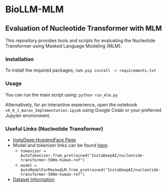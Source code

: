 # BioLLM-MLM

## Evaluation of Nucleotide Transformer with MLM

This repository provides tools and scripts for evaluating the Nucleotide Transformer using Masked Language Modeling (MLM).

### Installation

To install the required packages, run: `pip install -r requirements.txt`

### Usage

You can run the main script using: `python run_mlm.py `

Alternatively, for an interactive experience, open the notebook `v0_0_1_Aaron_Implementation.ipynb` using Google Colab or your preferred Jupyter environment.

### Useful Links (Nucleotide Transformer)

- [InstaDeep HuggingFace Page](https://huggingface.co/InstaDeepAI)
- Model and tokenizer links can be found [here](https://huggingface.co/InstaDeepAI/nucleotide-transformer-500m-human-ref/blob/main/README.md):
  - `tokenizer = AutoTokenizer.from_pretrained("InstaDeepAI/nucleotide-transformer-500m-human-ref")`
  - `model = AutoModelForMaskedLM.from_pretrained("InstaDeepAI/nucleotide-transformer-500m-human-ref")`
- [Dataset Information](https://huggingface.co/datasets/InstaDeepAI/human_reference_genome)
